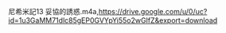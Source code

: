 尼希米記13 妥協的誘惑.m4a,https://drive.google.com/u/0/uc?id=1u3GaMM71dlc85gEP0GVYpYi55o2wGIfZ&export=download